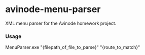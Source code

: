 # avinode-menu-parser
XML menu parser for the Avinode homework project.

### Usage
MenuParser.exe "{filepath_of_file_to_parse}" "{route_to_match}"
